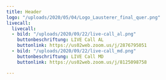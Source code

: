 ```yaml
---
title: Header
logo: "/uploads/2020/05/04/Logo_Lausterer_final_quer.png"
livecall:
  livecall:
  - bild: "/uploads/2020/09/22/live-call_al.png"
    buttonbeschriftung: LIVE Call AL
    buttonlink: https://us02web.zoom.us/j/2876795051
  - bild: "/uploads/2020/09/22/live-call_md.png"
    buttonbeschriftung: LIVE Call MD
    buttonlink: https://us02web.zoom.us/j/8125098758

---
```

